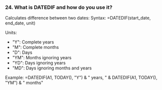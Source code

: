 ### 24. **What is DATEDIF and how do you use it?**

Calculates difference between two dates:
Syntax: =DATEDIF(start_date, end_date, unit)

Units:

- "Y": Complete years
- "M": Complete months
- "D": Days
- "YM": Months ignoring years
- "YD": Days ignoring years
- "MD": Days ignoring months and years

Example: =DATEDIF(A1, TODAY(), "Y") & " years, " & DATEDIF(A1, TODAY(), "YM") & " months"

